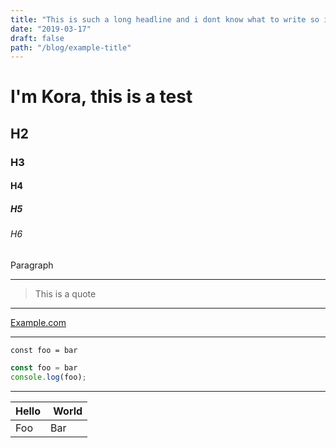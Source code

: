 ```yaml
---
title: "This is such a long headline and i dont know what to write so i keep continiung"
date: "2019-03-17"
draft: false
path: "/blog/example-title"
---
```

# I'm Kora, this is a test

## H2

### H3

#### H4

##### H5

###### H6

Paragraph

---

> This is a quote

---

[Example.com](example.com)

---

`const foo = bar`

```javascript
const foo = bar
console.log(foo);
```

---

| Hello | World |
|-------|------ |
| Foo   | Bar   |



